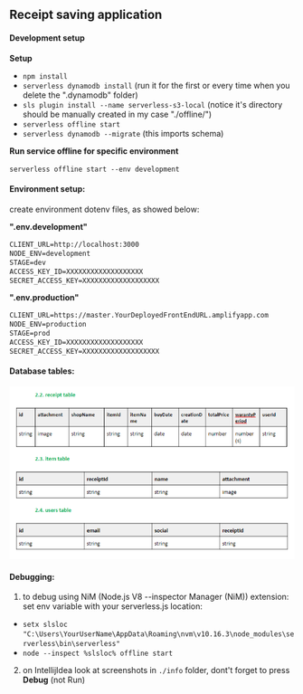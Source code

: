 ## Receipt saving application

#### Development setup
**Setup**
* `npm install`
* `serverless dynamodb install` (run it for the first or every time when you delete the ".dynamodb" folder)
* `sls plugin install --name serverless-s3-local` (notice it's directory should be manually created in my case "./offline/")
* `serverless offline start`
* `serverless dynamodb --migrate` (this imports schema)

**Run service offline for specific environment**

`serverless offline start --env development`

#### Environment setup: 
create environment dotenv files, as showed below:

 **".env.development"**
```
CLIENT_URL=http://localhost:3000
NODE_ENV=development
STAGE=dev
ACCESS_KEY_ID=XXXXXXXXXXXXXXXXXXX
SECRET_ACCESS_KEY=XXXXXXXXXXXXXXXXXXX
```
**".env.production"**
```
CLIENT_URL=https://master.YourDeployedFrontEndURL.amplifyapp.com
NODE_ENV=production
STAGE=prod
ACCESS_KEY_ID=XXXXXXXXXXXXXXXXXXX
SECRET_ACCESS_KEY=XXXXXXXXXXXXXXXXXXX
```
#### Database tables: 
![](./info/db-tables.png)

#### Debugging:
1) to debug using NiM (Node.js V8 --inspector Manager (NiM)) extension:
set env variable with your serverless.js location:
* `setx slsloc "C:\Users\YourUserName\AppData\Roaming\nvm\v10.16.3\node_modules\serverless\bin\serverless"`
* `node --inspect %slsloc% offline start`
2) on IntellijIdea look at screenshots in `./info` folder, dont't forget to press **Debug** (not Run)
